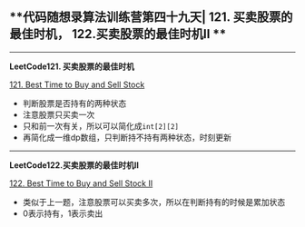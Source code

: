 ## **代码随想录算法训练营第四十九天| 121. 买卖股票的最佳时机， 122.买卖股票的最佳时机II **
<hr/>

**LeetCode121. 买卖股票的最佳时机**

[121. Best Time to Buy and Sell Stock](https://leetcode.cn/problems/best-time-to-buy-and-sell-stock/description/)

- 判断股票是否持有的两种状态
- 注意股票只买卖一次
- 只和前一次有关，所以可以简化成`int[2][2]`
- 再简化成一维dp数组，只判断持不持有两种状态，时刻更新

<hr/>

**LeetCode122.买卖股票的最佳时机II**

[122. Best Time to Buy and Sell Stock II](https://leetcode.cn/problems/best-time-to-buy-and-sell-stock-ii/description/)

- 类似于上一题，注意股票可以买卖多次，所以在判断持有的时候是累加状态
- 0表示持有，1表示卖出